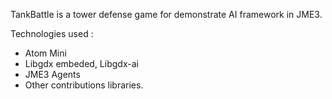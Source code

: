 TankBattle is a tower defense game for demonstrate AI framework in JME3.

Technologies used :
- Atom Mini
- Libgdx embeded, Libgdx-ai
- JME3 Agents
- Other contributions libraries.